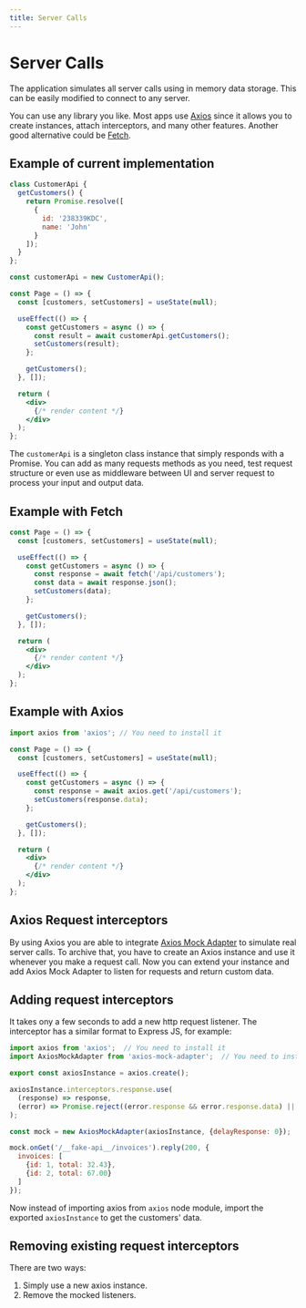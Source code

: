```yaml
---
title: Server Calls
---
```


# Server Calls

The application simulates all server calls using in memory data storage. This can be easily modified
to connect to any server.

You can use any library you like. Most apps use [Axios](https://github.com/axios/axios) since it
allows you to create instances, attach interceptors, and many other features. Another good
alternative could be [Fetch](https://developer.mozilla.org/en-US/docs/Web/API/Fetch_API).

## Example of current implementation

```jsx
class CustomerApi {
  getCustomers() {
    return Promise.resolve([
      {
        id: '238339KDC',
        name: 'John'   
      }
    ]);
  }
};

const customerApi = new CustomerApi();

const Page = () => {
  const [customers, setCustomers] = useState(null);

  useEffect(() => {
    const getCustomers = async () => {
      const result = await customerApi.getCustomers();
      setCustomers(result);
    };

    getCustomers();
  }, []);

  return (
    <div>
      {/* render content */}
    </div>
  );
};
```

The `customerApi` is a singleton class instance that simply responds with a Promise. You can add as
many requests methods as you need, test request structure or even use as middleware between UI and
server request to process your input and output data.

## Example with Fetch

```jsx
const Page = () => {
  const [customers, setCustomers] = useState(null);

  useEffect(() => {
    const getCustomers = async () => {
      const response = await fetch('/api/customers');
      const data = await response.json();
      setCustomers(data);
    };

    getCustomers();
  }, []);

  return (
    <div>
      {/* render content */}
    </div>
  );
};
```

## Example with Axios

```jsx
import axios from 'axios'; // You need to install it

const Page = () => {
  const [customers, setCustomers] = useState(null);

  useEffect(() => {
    const getCustomers = async () => {
      const response = await axios.get('/api/customers');
      setCustomers(response.data);
    };

    getCustomers();
  }, []);

  return (
    <div>
      {/* render content */}
    </div>
  );
};
```

## Axios Request interceptors

By using Axios you are able to
integrate [Axios Mock Adapter](https://github.com/ctimmerm/axios-mock-adapter) to simulate real
server calls. To archive that, you have to create an Axios instance and use it whenever you make a
request call. Now you can extend your instance and add Axios Mock Adapter to listen for requests and
return custom data.

## Adding request interceptors

It takes ony a few seconds to add a new http request listener. The interceptor has a similar format
to Express JS, for example:

```js
import axios from 'axios';  // You need to install it
import AxiosMockAdapter from 'axios-mock-adapter';  // You need to install it

export const axiosInstance = axios.create();

axiosInstance.interceptors.response.use(
  (response) => response,
  (error) => Promise.reject((error.response && error.response.data) || 'Something went wrong')
);

const mock = new AxiosMockAdapter(axiosInstance, {delayResponse: 0});

mock.onGet('/__fake-api__/invoices').reply(200, {
  invoices: [
    {id: 1, total: 32.43},
    {id: 2, total: 67.00}
  ]
});
```

Now instead of importing axios from `axios` node module, import the exported `axiosInstance` to get
the customers' data.

## Removing existing request interceptors

There are two ways:

1. Simply use a new axios instance.
2. Remove the mocked listeners.
